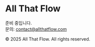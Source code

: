 # All That Flow

준비 중입니다.  
문의: [contact@allthatflow.com](mailto:contact@allthatflow.com)

© 2025 All That Flow. All rights reserved.  
